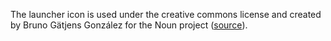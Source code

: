 The launcher icon is  used under the creative commons license and created by
Bruno Gätjens González for the Noun project ([source][iconsource]).

[iconsource]: https://thenounproject.com/term/bible/6749/

